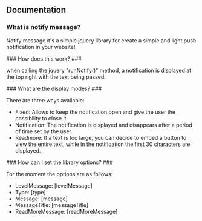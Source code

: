 ## Documentation ##
### What is notify message? ###
<p>Notify message it's a simple jquery library for create a simple and light push notification in your website!</p>
### How does this work? ###
<p>when calling the jquery "runNotify()" method, a notification is displayed at the top right with the text being passed.</p>
### What are the display modes? ###
<p>There are three ways available:</p>
<ul>
  <li>Fixed: Allows to keep the notification open and give the user the possibility to close it.</li>
  <li>Notification: The notification is displayed and disappears after a period of time set by the user.</li>
  <li>Readmore: If a text is too large, you can decide to embed a button to view the entire text, while in the notification the first 30 characters are displayed.</li>
</ul>
### How can I set the library options? ###
<p>For the moment the options are as follows:</p>
<ul>
  <li>LevelMessage: [levelMessage]</li>
  <li>Type: [type]</li>
  <li>Message: [message]</li>
  <li>MessageTitle: [messageTitle]</li>
  <li>ReadMoreMessage: [readMoreMessage]</li>
</ul>



